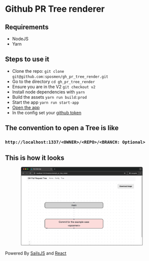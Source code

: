 # Github PR Tree renderer

## Requirements
- NodeJS
- Yarn

## Steps to use it
- Clone the repo: `git clone git@github.com:sposmen/gh_pr_tree_render.git`
- Go to the directory `cd gh_pr_tree_render`
- Ensure you are in the V2 `git checkout v2`
- Install node dependencies with  `yarn`
- Build the assets `yarn run build:prod`
- Start the app `yarn run start-app`
- [Open the app](http://localhost:1337)
- In the config set your [github token](https://github.com/settings/tokens)

## The convention to open a Tree is like

### `http://localhost:1337/<OWNER>/<REPO>/<BRANCH: Optional>`

## This is how it looks

<p align="center">
  <img alt="Image Result" width="400" src="https://raw.githubusercontent.com/sposmen/gh_pr_tree_render/2ad6e45237b7b5d7799a124bb3c6d0603ca3a8cd/assets/images/gh_tree_example.png">
</p>


Powered By [SailsJS](https://sailsjs.com) and [React](https://react.dev/)
